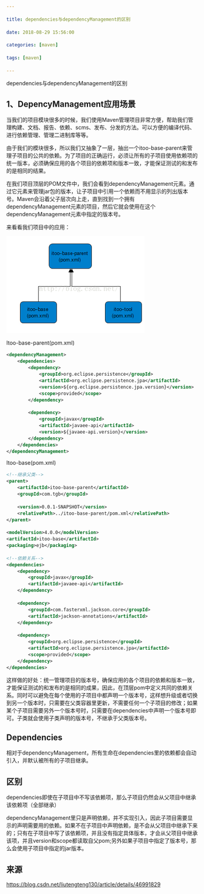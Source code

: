 ```yaml
---

title: dependencies与dependencyManagement的区别

date: 2018-08-29 15:56:00

categories: [maven]

tags: [maven]

---
```



dependencies与dependencyManagement的区别


<!--more-->


## 1、DepencyManagement应用场景

当我们的项目模块很多的时候，我们使用Maven管理项目非常方便，帮助我们管理构建、文档、报告、依赖、scms、发布、分发的方法。可以方便的编译代码、进行依赖管理、管理二进制库等等。

由于我们的模块很多，所以我们又抽象了一层，抽出一个itoo-base-parent来管理子项目的公共的依赖。为了项目的正确运行，必须让所有的子项目使用依赖项的统一版本，必须确保应用的各个项目的依赖项和版本一致，才能保证测试的和发布的是相同的结果。

在我们项目顶层的POM文件中，我们会看到dependencyManagement元素。通过它元素来管理jar包的版本，让子项目中引用一个依赖而不用显示的列出版本号。Maven会沿着父子层次向上走，直到找到一个拥有dependencyManagement元素的项目，然后它就会使用在这个dependencyManagement元素中指定的版本号。

 

来看看我们项目中的应用：

![](dependencies与dependencyManagement的区别/depManage.png)                                                            



                                                  

Itoo-base-parent(pom.xml)

```xml
<dependencyManagement>
    <dependencies>
        <dependency>
            <groupId>org.eclipse.persistence</groupId>
            <artifactId>org.eclipse.persistence.jpa</artifactId>
            <version>${org.eclipse.persistence.jpa.version}</version>
            <scope>provided</scope>
        </dependency>
        
        <dependency>
            <groupId>javax</groupId>
            <artifactId>javaee-api</artifactId>
            <version>${javaee-api.version}</version>
        </dependency>
    </dependencies>
</dependencyManagement>
```

Itoo-base(pom.xml)


```xml
<!--继承父类-->
<parent>
    <artifactId>itoo-base-parent</artifactId>
    <groupId>com.tgb</groupId>

    <version>0.0.1-SNAPSHOT</version>
    <relativePath>../itoo-base-parent/pom.xml</relativePath>
</parent>

<modelVersion>4.0.0</modelVersion>
<artifactId>itoo-base</artifactId>
<packaging>ejb</packaging>
    
<!--依赖关系-->
<dependencies>
    <dependency>
        <groupId>javax</groupId>
        <artifactId>javaee-api</artifactId>
    </dependency>
    
    <dependency>
        <groupId>com.fasterxml.jackson.core</groupId>
        <artifactId>jackson-annotations</artifactId>
    </dependency>
    
    <dependency>
        <groupId>org.eclipse.persistence</groupId>
        <artifactId>org.eclipse.persistence.jpa</artifactId>
        <scope>provided</scope>
    </dependency>
</dependencies>
```

这样做的好处：统一管理项目的版本号，确保应用的各个项目的依赖和版本一致，才能保证测试的和发布的是相同的成果，因此，在顶层pom中定义共同的依赖关系。同时可以避免在每个使用的子项目中都声明一个版本号，这样想升级或者切换到另一个版本时，只需要在父类容器里更新，不需要任何一个子项目的修改；如果某个子项目需要另外一个版本号时，只需要在dependencies中声明一个版本号即可。子类就会使用子类声明的版本号，不继承于父类版本号。

 

## Dependencies

相对于dependencyManagement，所有生命在dependencies里的依赖都会自动引入，并默认被所有的子项目继承。

 

## 区别

dependencies即使在子项目中不写该依赖项，那么子项目仍然会从父项目中继承该依赖项（全部继承）

dependencyManagement里只是声明依赖，并不实现引入，因此子项目需要显示的声明需要用的依赖。如果不在子项目中声明依赖，是不会从父项目中继承下来的；只有在子项目中写了该依赖项，并且没有指定具体版本，才会从父项目中继承该项，并且version和scope都读取自父pom;另外如果子项目中指定了版本号，那么会使用子项目中指定的jar版本。
         
## 来源

https://blog.csdn.net/liutengteng130/article/details/46991829